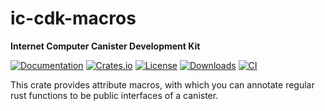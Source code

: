 # ic-cdk-macros

**Internet Computer Canister Development Kit**

[![Documentation](https://docs.rs/ic-cdk-macros/badge.svg)](https://docs.rs/ic-cdk-macros/)
[![Crates.io](https://img.shields.io/crates/v/ic-cdk-macros.svg)](https://crates.io/crates/ic-cdk-macros)
[![License](https://img.shields.io/crates/l/ic-cdk-macros.svg)](https://github.com/dfinity/cdk-rs/blob/main/src/ic-cdk-macros/LICENSE)
[![Downloads](https://img.shields.io/crates/d/ic-cdk-macros.svg)](https://crates.io/crates/ic-cdk-macros)
[![CI](https://github.com/dfinity/cdk-rs/actions/workflows/ci.yml/badge.svg)](https://github.com/dfinity/cdk-rs/actions/workflows/ci.yml)

This crate provides attribute macros, with which you can annotate regular rust functions to be public interfaces of a canister.
